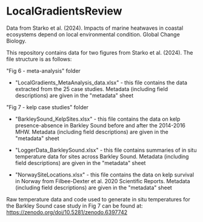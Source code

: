 # LocalGradientsReview
Data from Starko et al. (2024). Impacts of marine heatwaves in coastal ecosystems depend on local environmental condition. Global Change Biology.

This repository contains data for two figures from Starko et al. (2024). The file structure is as follows:

"Fig 6 - meta-analysis" folder
  - "LocalGradients_MetaAnalysis_data.xlsx" - this file contains the data extracted from the 25 case studies. Metadata (including field descriptions) are given in the "metadata" sheet

"Fig 7 - kelp case studies" folder
  - "BarkleySound_KelpSites.xlsx" - this file contains the data on kelp presence-absence in Barkley Sound before and after the 2014-2016 MHW. Metadata (including field descriptions) are given in the "metadata" sheet
    
  - "LoggerData_BarkleySound.xlsx" - this file contains summaries of in situ temperature data for sites across Barkley Sound. Metadata (including field descriptions) are given in the "metadata" sheet
    
  - "NorwaySiteLocations.xlsx" - this file contains the data on kelp survival in Norway from Filbee-Dexter et al. 2020 Scientific Reports. Metadata (including field descriptions) are given in the "metadata" sheet

Raw temperature data and code used to generate in situ temperatures for the Barkley Sound case study in Fig 7 can be found at:
https://zenodo.org/doi/10.5281/zenodo.6397742
